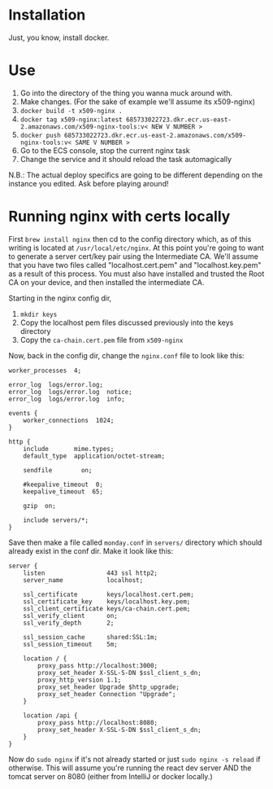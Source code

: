 # Installation
Just, you know, install docker.

# Use
1. Go into the directory of the thing you wanna muck around with.
1. Make changes. (For the sake of example we'll assume its x509-nginx)
1. `docker build -t x509-nginx .`
1. `docker tag x509-nginx:latest 685733022723.dkr.ecr.us-east-2.amazonaws.com/x509-nginx-tools:v< NEW V NUMBER >`
1. `docker push 685733022723.dkr.ecr.us-east-2.amazonaws.com/x509-nginx-tools:v< SAME V NUMBER >`
1. Go to the ECS console, stop the current nginx task
1. Change the service and it should reload the task automagically

N.B.: The actual deploy specifics are going to be different depending on the
instance you edited. Ask before playing around!

# Running nginx with certs locally
First `brew install nginx` then cd to the config directory which, as of this
writing is located at `/usr/local/etc/nginx`. At this point you're going to
want to generate a server cert/key pair using the Intermediate CA. We'll assume
that you have two files called "localhost.cert.pem" and "localhost.key.pem" as
a result of this process. You must also have installed and trusted the Root CA
on your device, and then installed the intermediate CA.

Starting in the nginx config dir,
1. `mkdir keys`
1. Copy the localhost pem files discussed previously into the keys directory
1. Copy the `ca-chain.cert.pem` file from `x509-nginx`

Now, back in the config dir, change the `nginx.conf` file to look like this:

```
worker_processes  4;

error_log  logs/error.log;
error_log  logs/error.log  notice;
error_log  logs/error.log  info;

events {
	worker_connections  1024;
}

http {
	include       mime.types;
	default_type  application/octet-stream;

	sendfile        on;

	#keepalive_timeout  0;
	keepalive_timeout  65;

	gzip  on;

	include servers/*;
}
```

Save then make a file called `monday.conf` in `servers/` directory which should
already exist in the conf dir. Make it look like this:

```
server {
	listen                 443 ssl http2;
	server_name            localhost;

	ssl_certificate        keys/localhost.cert.pem;
	ssl_certificate_key    keys/localhost.key.pem;
	ssl_client_certificate keys/ca-chain.cert.pem;
	ssl_verify_client      on;
	ssl_verify_depth       2;

	ssl_session_cache      shared:SSL:1m;
	ssl_session_timeout    5m;

	location / {
		proxy_pass http://localhost:3000;
		proxy_set_header X-SSL-S-DN $ssl_client_s_dn;
		proxy_http_version 1.1;
		proxy_set_header Upgrade $http_upgrade;
		proxy_set_header Connection "Upgrade";
	}

	location /api {
		proxy_pass http://localhost:8080;
		proxy_set_header X-SSL-S-DN $ssl_client_s_dn;
	}
}
```

Now do `sudo nginx` if it's not already started or just `sudo nginx -s reload`
if otherwise. This will assume you're running the react dev server AND the
tomcat server on 8080 (either from IntelliJ or docker locally.)
